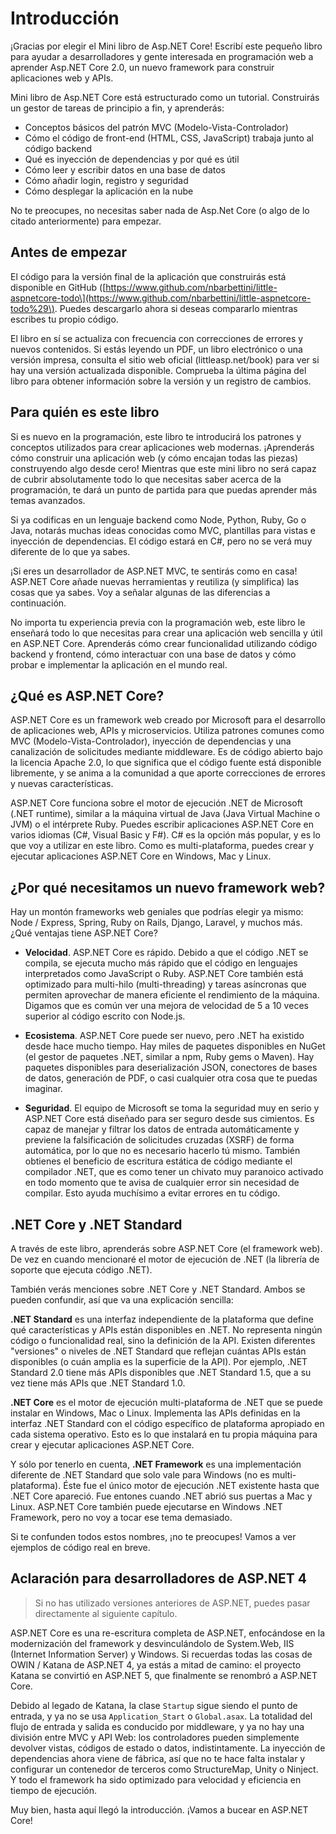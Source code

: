 # Introducción

¡Gracias por elegir el Mini libro de Asp.NET Core! Escribí este pequeño libro para ayudar a desarrolladores y gente interesada en programación web a aprender Asp.NET Core 2.0, un nuevo framework para construir aplicaciones web y APIs.

Mini libro de Asp.NET Core está estructurado como un tutorial. Construirás un gestor de tareas de principio a fin, y aprenderás:

* Conceptos básicos del patrón MVC \(Modelo-Vista-Controlador\)
* Cómo el código de front-end \(HTML, CSS, JavaScript\) trabaja junto al código backend
* Qué es inyección de dependencias y por qué es útil
* Cómo leer y escribir datos en una base de datos
* Cómo añadir login, registro y seguridad
* Cómo desplegar la aplicación en la nube

No te preocupes, no necesitas saber nada de Asp.Net Core \(o algo de lo citado anteriormente\) para empezar.

## Antes de empezar

El código para la versión final de la aplicación que construirás está disponible en GitHub \([https://www.github.com/nbarbettini/little-aspnetcore-todo\](https://www.github.com/nbarbettini/little-aspnetcore-todo%29\). Puedes descargarlo ahora si deseas compararlo mientras escribes tu propio código.

El libro en sí se actualiza con frecuencia con correcciones de errores y nuevos contenidos. Si estás leyendo un PDF, un libro electrónico o una versión impresa, consulta el sitio web oficial \(littleasp.net/book\) para ver si hay una versión actualizada disponible. Comprueba la última página del libro para obtener información sobre la versión y un registro de cambios.

## Para quién es este libro

Si es nuevo en la programación, este libro te introducirá los patrones y conceptos utilizados para crear aplicaciones web modernas. ¡Aprenderás cómo construir una aplicación web \(y cómo encajan todas las piezas\) construyendo algo desde cero! Mientras que este mini libro no será capaz de cubrir absolutamente todo lo que necesitas saber acerca de la programación, te dará un punto de partida para que puedas aprender más temas avanzados.

Si ya codificas en un lenguaje backend como Node, Python, Ruby, Go o Java, notarás muchas ideas conocidas como MVC, plantillas para vistas e inyección de dependencias. El código estará en C\#, pero no se verá muy diferente de lo que ya sabes.

¡Si eres un desarrollador de ASP.NET MVC, te sentirás como en casa! ASP.NET Core añade nuevas herramientas y reutiliza \(y simplifica\) las cosas que ya sabes. Voy a señalar algunas de las diferencias a continuación.

No importa tu experiencia previa con la programación web, este libro le enseñará todo lo que necesitas para crear una aplicación web sencilla y útil en ASP.NET Core. Aprenderás cómo crear funcionalidad utilizando código backend y frontend, cómo interactuar con una base de datos y cómo probar e implementar la aplicación en el mundo real.

## ¿Qué es ASP.NET Core?

ASP.NET Core es un framework web creado por Microsoft para el desarrollo de aplicaciones web, APIs y microservicios. Utiliza patrones comunes como MVC \(Modelo-Vista-Controlador\), inyección de dependencias y una canalización de solicitudes mediante middleware. Es de código abierto bajo la licencia Apache 2.0, lo que significa que el código fuente está disponible libremente, y se anima a la comunidad a que aporte correcciones de errores y nuevas características.

ASP.NET Core funciona sobre el motor de ejecución .NET de Microsoft \(.NET runtime\), similar a la máquina virtual de Java \(Java Virtual Machine o JVM\) o el intérprete Ruby. Puedes escribir aplicaciones ASP.NET Core en varios idiomas \(C\#, Visual Basic y F\#\). C\# es la opción más popular, y es lo que voy a utilizar en este libro. Como es multi-plataforma, puedes crear y ejecutar aplicaciones ASP.NET Core en Windows, Mac y Linux.

## ¿Por qué necesitamos un nuevo framework web?

Hay un montón frameworks web geniales que podrías elegir ya mismo: Node / Express, Spring, Ruby on Rails, Django, Laravel, y muchos más. ¿Qué ventajas tiene ASP.NET Core?

* **Velocidad**. ASP.NET Core es rápido. Debido a que el código .NET se compila, se ejecuta mucho más rápido que el código en lenguajes interpretados como JavaScript o Ruby. ASP.NET Core también está optimizado para multi-hilo \(multi-threading\) y tareas asíncronas que permiten aprovechar de manera eficiente el rendimiento de la máquina. Digamos que es común ver una mejora de velocidad de 5 a 10 veces superior al código escrito con Node.js.

* **Ecosistema**. ASP.NET Core puede ser nuevo, pero .NET ha existido desde hace mucho tiempo. Hay miles de paquetes disponibles en NuGet \(el gestor de paquetes .NET, similar a npm, Ruby gems o Maven\). Hay paquetes disponibles para deserialización JSON, conectores de bases de datos, generación de PDF, o casi cualquier otra cosa que te puedas imaginar.

* **Seguridad**. El equipo de Microsoft se toma la seguridad muy en serio y ASP.NET Core está diseñado para ser seguro desde sus cimientos. Es capaz de manejar y filtrar los datos de entrada automáticamente y previene la falsificación de solicitudes cruzadas \(XSRF\) de forma automática, por lo que no es necesario hacerlo tú mismo. También obtienes el beneficio de escritura estática de código mediante el compilador .NET, que es como tener un chivato muy paranoico activado en todo momento que te avisa de cualquier error sin necesidad de compilar. Esto ayuda muchísimo a evitar errores en tu código.

## .NET Core y .NET Standard

A través de este libro, aprenderás sobre ASP.NET Core \(el framework web\). De vez en cuando mencionaré el motor de ejecución de .NET \(la librería de soporte que ejecuta código .NET\).

También verás menciones sobre .NET Core y .NET Standard. Ambos se pueden confundir, así que va una explicación sencilla:

**.NET Standard** es una interfaz independiente de la plataforma que define qué características y APIs están disponibles en .NET. No representa ningún código o funcionalidad real, sino la definición de la API. Existen diferentes "versiones" o niveles de .NET Standard que reflejan cuántas APIs están disponibles \(o cuán amplia es la superficie de la API\). Por ejemplo, .NET Standard 2.0 tiene más APIs disponibles que .NET Standard 1.5, que a su vez tiene más APIs que .NET Standard 1.0.

**.NET Core** es el motor de ejecución multi-plataforma de .NET que se puede instalar en Windows, Mac o Linux. Implementa las APIs definidas en la interfaz .NET Standard con el código específico de plataforma apropiado en cada sistema operativo. Esto es lo que instalará en tu propia máquina para crear y ejecutar aplicaciones ASP.NET Core.

Y sólo por tenerlo en cuenta, **.NET Framework** es una implementación diferente de .NET Standard que solo vale para Windows \(no es multi-plataforma\). Éste fue el único motor de ejecución .NET existente hasta que .NET Core apareció. Fue entones cuando .NET abrió sus puertas a Mac y Linux. ASP.NET Core también puede ejecutarse en Windows .NET Framework, pero no voy a tocar ese tema demasiado.

Si te confunden todos estos nombres, ¡no te preocupes! Vamos a ver ejemplos de código real en breve.

## Aclaración para desarrolladores de ASP.NET 4

> Si no has utilizado versiones anteriores de ASP.NET, puedes pasar directamente al siguiente capítulo.

ASP.NET Core es una re-escritura completa de ASP.NET, enfocándose en la modernización del framework y desvinculándolo de System.Web, IIS \(Internet Information Server\) y Windows. Si recuerdas todas las cosas de OWIN / Katana de ASP.NET 4, ya estás a mitad de camino: el proyecto Katana se convirtió en ASP.NET 5, que finalmente se renombró a ASP.NET Core.

Debido al legado de Katana, la clase `Startup` sigue siendo el punto de entrada, y ya no se usa `Application_Start` o `Global.asax`. La totalidad del flujo de entrada y salida es conducido por middleware, y ya no hay una división entre MVC y API Web: los controladores pueden simplemente devolver vistas, códigos de estado o datos, indistintamente. La inyección de dependencias ahora viene de fábrica, así que no te hace falta instalar y configurar un contenedor de terceros como StructureMap, Unity o Ninject. Y todo el framework ha sido optimizado para velocidad y eficiencia en tiempo de ejecución.

Muy bien, hasta aquí llegó la introducción. ¡Vamos a bucear en ASP.NET Core!

